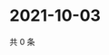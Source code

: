 # 2021-10-03

共 0 条

<!-- BEGIN WEIBO -->
<!-- 最后更新时间 Sun Oct 03 2021 04:13:15 GMT+0800 (China Standard Time) -->

<!-- END WEIBO -->
